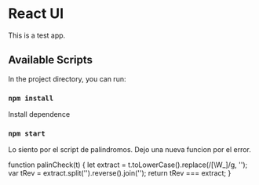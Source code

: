 # React UI

This is a test app.



## Available Scripts
In the project directory, you can run:
### `npm install`
Install dependence
### `npm start`


Lo siento por el script de palindromos.
Dejo una nueva funcion por el error.

function palinCheck(t) {
  let extract = t.toLowerCase().replace(/[\W_]/g, '');
  var tRev = extract.split('').reverse().join(''); 
  return tRev === extract;
}
